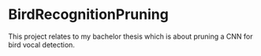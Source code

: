 # BirdRecognitionPruning
This project relates to my bachelor thesis which is about pruning a CNN for bird vocal detection.

